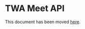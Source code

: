 # TWA Meet API

This document has been moved [here](https://jitsi.github.io/handbook/docs/dev-guide/dev-guide-iframe).
